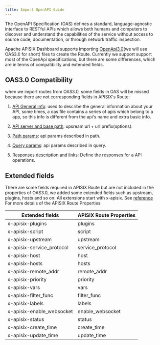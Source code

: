 ```yaml
---
title: Import OpenAPI Guide
---
```


<!--
#
# Licensed to the Apache Software Foundation (ASF) under one or more
# contributor license agreements.  See the NOTICE file distributed with
# this work for additional information regarding copyright ownership.
# The ASF licenses this file to You under the Apache License, Version 2.0
# (the "License"); you may not use this file except in compliance with
# the License.  You may obtain a copy of the License at
#
#     http://www.apache.org/licenses/LICENSE-2.0
#
# Unless required by applicable law or agreed to in writing, software
# distributed under the License is distributed on an "AS IS" BASIS,
# WITHOUT WARRANTIES OR CONDITIONS OF ANY KIND, either express or implied.
# See the License for the specific language governing permissions and
# limitations under the License.
#
-->

The OpenAPI Specification (OAS) defines a standard, language-agnostic interface to RESTful APIs which allows both humans and computers to discover and understand the capabilities of the service without access to source code, documentation, or through network traffic inspection.

Apache APISIX Dashboard supports importing [OpenApi3.0](https://swagger.io/specification/)(we will use OAS3.0 for short) files to create the Route. Currently we support support most of the OpenApi specifications, but there are some differences, which are in terms of compatibility and extended fields.

## OAS3.0 Compatibility

when we import routes from OAS3.0, some fields in OAS will be missed because there are not corresponding fields in APISIX's Route:

1. [API General Info](https://swagger.io/docs/specification/api-general-info/): used to describe the general information about your API, some times, a oas file contains a series of apis which belong to a app, so this info is different from the api's name and extra basic info.

2. [API server and base path](https://swagger.io/docs/specification/api-host-and-base-path/): upsream url + url prefix(options).

3. [Path params](https://swagger.io/docs/specification/describing-parameters/): api params described in path.

4. [Query params](https://swagger.io/docs/specification/describing-parameters/): api params described in query.

5. [Responses description and links](https://swagger.io/docs/specification/describing-responses/): Define the responses for a API operations.

## Extended fields

There are some fields required in APISIX Route but are not included in the properties of OAS3.0, we added some extended fields such as upstream, plugins, hosts and so on. All extensions start with x-apisix. See [reference](https://apisix.apache.org/docs/apisix/admin-api/#route) For more details of the APISIX Route Properties

| Extended fields           | APISIX Route Properties |
| ------------------------- | ----------------------- |
| x-apisix-plugins          | plugins                 |
| x-apisix-script           | script                  |
| x-apisix-upstream         | upstream                |
| x-apisix-service_protocol | service_protocol        |
| x-apisix-host             | host                    |
| x-apisix-hosts            | hosts                   |
| x-apisix-remote_addr      | remote_addr             |
| x-apisix-priority         | priority                |
| x-apisix-vars             | vars                    |
| x-apisix-filter_func      | filter_func             |
| x-apisix-labels           | labels                  |
| x-apisix-enable_websocket | enable_websocket        |
| x-apisix-status           | status                  |
| x-apisix-create_time      | create_time             |
| x-apisix-update_time      | update_time             |
